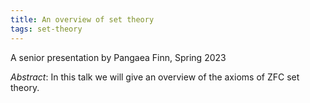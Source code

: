 ```yaml
---
title: An overview of set theory
tags: set-theory
---
```


A senior presentation by Pangaea Finn, Spring 2023<!--more-->

*Abstract*: In this talk we will give an overview of the axioms of ZFC set theory.